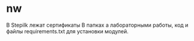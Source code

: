 # nw
В Stepilk лежат сертификаты
В папках а лабораторными работы, код и файлы requirements.txt для установки модулей.
